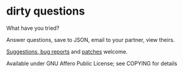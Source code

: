 dirty questions
==============

What have you tried?

Answer questions, save to JSON, email to your partner, view theirs.

[Suggestions, bug reports][issue] and [patches][pull] welcome.

[issue]: https://github.com/fsckfscksleep/dirtyquestions/issues/new
[pull]: https://github.com/fsckfscksleep/dirtyquestions/compare

Available under GNU Affero Public License; see COPYING for details
